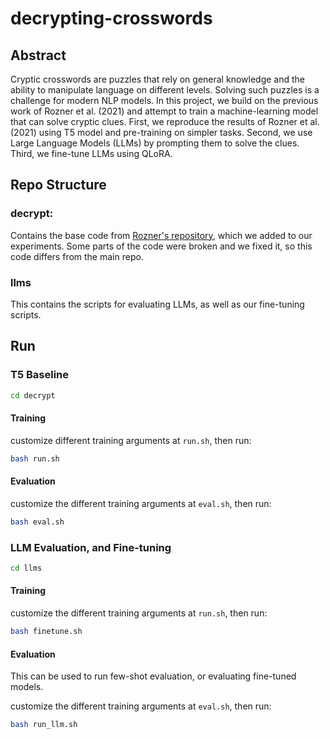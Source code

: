 # decrypting-crosswords

## Abstract
Cryptic crosswords are puzzles that rely on general knowledge and the ability to manipulate language on different levels. Solving such puzzles is a challenge for modern NLP models.
In this project, we build on the previous work of Rozner et al. (2021) and attempt to train a machine-learning model that can solve cryptic clues. 
First, we reproduce the results of Rozner et al. (2021) using T5 model and pre-training on simpler tasks. 
Second, we use Large Language Models (LLMs) by prompting them to solve the clues. Third, we fine-tune LLMs using QLoRA.


## Repo Structure

### decrypt:
Contains the base code from [Rozner's repository](https://github.com/jsrozner/decrypt), which we added to our experiments. 
Some parts of the code were broken and we fixed it, so this code differs from the main repo.

### llms
This contains the scripts for evaluating LLMs, as well as our fine-tuning scripts. 

## Run
### T5 Baseline
```bash
cd decrypt
```
#### Training
customize different training arguments at `run.sh`, then run:

```bash
bash run.sh
```

#### Evaluation
customize the different training arguments at `eval.sh`, then run:

```bash
bash eval.sh
```

### LLM Evaluation, and Fine-tuning
```bash
cd llms
```
#### Training
customize the different training arguments at `run.sh`, then run:

```bash
bash finetune.sh
```

#### Evaluation
This can be used to run few-shot evaluation, or evaluating fine-tuned models.

customize the different training arguments at `eval.sh`, then run:
```bash
bash run_llm.sh
```
### 
